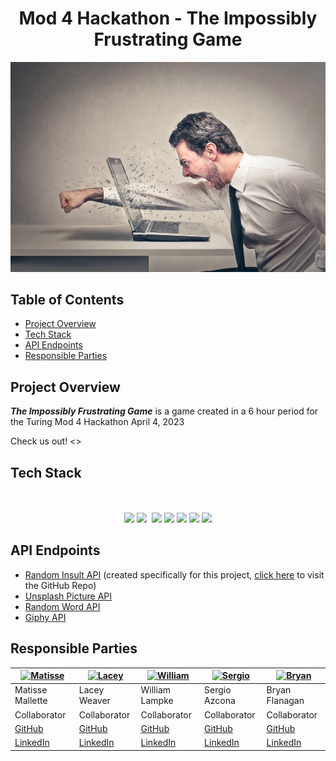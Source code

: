<h1 align="center">
  Mod 4 Hackathon - The Impossibly Frustrating Game
</h1>

<p align="center">
  <img width="600" src="https://github.com/bflanagan138/image_repo/blob/main/frustration.png?raw=true">
</p>


## Table of Contents

- [Project Overview](#project-overview)
- [Tech Stack](#tech-stack)
- [API Endpoints](#api-endpoints) 
- [Responsible Parties](#responsible-parties)

## Project Overview

**_The Impossibly Frustrating Game_** is a game created in a 6 hour period for the Turing Mod 4 Hackathon April 4, 2023

Check us out! <<add heroku link here>>

## Tech Stack
<p align="center">
<img height="50"src="https://img.shields.io/badge/Ruby-CC342D?style=for-the-badge&logo=ruby&logoColor=white"> 
<img height="50"src="https://img.shields.io/badge/Ruby_on_Rails-CC0000?style=for-the-badge&logo=ruby-on-rails&logoColor=white">
<img height="50height="60"src="https://img.shields.io/badge/json-5E5C5C?style=for-the-badge&logo=json&logoColor=white">
<img height="50"src="https://img.shields.io/badge/PostgreSQL-316192?style=for-the-badge&logo=postgresql&logoColor=white">
<img height="50"src="https://img.shields.io/badge/GitHub-100000?style=for-the-badge&logo=github&logoColor=white">
<img height="50"src="https://img.shields.io/badge/Postman-FF6C37?style=for-the-badge&logo=Postman&logoColor=white">
<img height="50"src="https://img.shields.io/badge/VSCode-0078D4?style=for-the-badge&logo=visual%20studio%20code&logoColor=white">
<img height="50"src="https://img.shields.io/badge/Markdown-000000?style=for-the-badge&logo=markdown&logoColor=white">
</p>

## API Endpoints
- <a href= "https://shielded-headland-00998.herokuapp.com/api/v1/insults">Random Insult API</a> (created specifically for this project, <a href= "https://github.com/bflanagan138/insults">click here</a> to visit the GitHub Repo)
- <a href= "https://unsplash.com/documentation#search-photos">Unsplash Picture API</a>
- <a href= "https://www.wordsapi.com/docs/#random-words">Random Word API</a>
- <a href= "https:://api.giphy.com/v1/gifs/search">Giphy API</a>

## Responsible Parties

| [<img alt="Matisse" width="75" src="https://media.licdn.com/dms/image/C5603AQGZliXUratj0Q/profile-displayphoto-shrink_200_200/0/1663354238434?e=1687392000&v=beta&t=zTBio6y4s8-n3c448xsLw8X1QoeOxDNl1aJPX08m_Rg"/>](https://www.linkedin.com/in/matisse-mallette/) | [<img alt="Lacey" width="75" src="https://avatars.githubusercontent.com/u/108754743?v=4"/>](https://www.linkedin.com/in/lacey-weaver-be-dev/) | [<img alt="William" width="75" src="https://avatars.githubusercontent.com/u/109244868?v=4"/>](https://www.linkedin.com/in/william-lampke-b4a5b5250/) | [<img alt="Sergio" width="75" src="https://avatars.githubusercontent.com/u/106788066?v=4"/>](https://www.linkedin.com/in/sergio-azcona/) | [<img alt="Bryan" width="75" src="https://avatars.githubusercontent.com/u/109649285?v=4"/>](https://www.linkedin.com/in/bryanflanagan138/) | 
| ---------------- | ------------ | -------------- | ------------- | -------------- |
| Matisse Mallette | Lacey Weaver | William Lampke | Sergio Azcona | Bryan Flanagan |
| Collaborator | Collaborator | Collaborator | Collaborator | Collaborator |
| [GitHub](https://github.com/MatisseMallette) | [GitHub](https://github.com/jlweave) | [GitHub](https://github.com/WilliamLampke) | [GitHub](https://github.com/Sergio-Azcona) | [GitHub](https://github.com/bflanagan138) |
| [LinkedIn](https://www.linkedin.com/in/matisse-mallette/) |  [LinkedIn](https://www.linkedin.com/in/lacey-weaver-be-dev/) | [LinkedIn](https://www.linkedin.com/in/william-lampke-b4a5b5250/) | [LinkedIn](https://www.linkedin.com/in/sergio-azcona/) | [LinkedIn](https://www.linkedin.com/in/bryanflanagan138/) |
